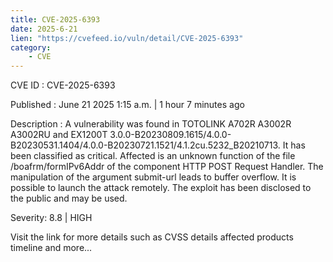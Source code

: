 ```yaml
---
title: CVE-2025-6393
date: 2025-6-21
lien: "https://cvefeed.io/vuln/detail/CVE-2025-6393"
category:
    - CVE
---
```


CVE ID : CVE-2025-6393

Published :  June 21
2025
1:15 a.m. | 1 hour
7 minutes ago

Description : A vulnerability was found in TOTOLINK A702R
A3002R
A3002RU and EX1200T 3.0.0-B20230809.1615/4.0.0-B20230531.1404/4.0.0-B20230721.1521/4.1.2cu.5232_B20210713. It has been classified as critical. Affected is an unknown function of the file /boafrm/formIPv6Addr of the component HTTP POST Request Handler. The manipulation of the argument submit-url leads to buffer overflow. It is possible to launch the attack remotely. The exploit has been disclosed to the public and may be used.

Severity: 8.8 | HIGH

Visit the link for more details
such as CVSS details
affected products
timeline
and more...
